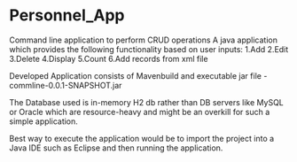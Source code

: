# Personnel_App
Command line application to perform CRUD operations
A java application which provides the following functionality based on user inputs:
1.Add
2.Edit
3.Delete
4.Display
5.Count
6.Add records from xml file

Developed Application consists of Mavenbuild and
executable jar file   -   commline-0.0.1-SNAPSHOT.jar


The Database used is in-memory H2 db rather than DB servers like MySQL or Oracle which are resource-heavy and might be an overkill for such a simple application.

Best way to execute the application would be to import the project into a Java IDE such as Eclipse and then running the application.
